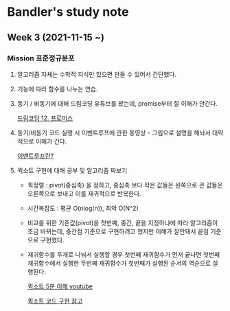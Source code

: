 # Bandler's study note 
## Week 3 (2021-11-15 ~)

### Mission 표준정규분포
1. 알고리즘 자체는 수학적 지식만 있으면 만들 수 있어서 간단했다.
2. 기능에 따라 함수를 나누는 연습.
3. 동기 / 비동기에 대해 드림코딩 유튜브를 봤는데, promise부터 잘 이해가 안간다.

    [드림코딩 12. 프로미스](https://www.youtube.com/watch?v=JB_yU6Oe2eE)
    
4. 동기/비동기 코드 실행 시 이벤트루프에 관한 동영상 - 그림으로 설명을 해놔서 대략적으로 이해가 간다.
   
   [이벤트루프란?](https://www.youtube.com/watch?v=8aGhZQkoFbQ)
   
5. 퀵소트 구현에 대해 공부 및 알고리즘 짜보기
    - 퀵정렬 : pivot(중심축) 을 정하고, 중심축 보다 작은 값들은 왼쪽으로 큰 값들은 오른쪽으로 보내고 이를 재귀적으로 반복한다.
    - 시간복잡도 : 평균 O(nlog(n)), 최악 O(N^2)
    - 비교를 위한 기준값(pivot)을 첫번째, 중간, 끝을 지정하냐에 따라 알고리즘이 조금 바뀌는데, 중간점 기준으로 구현하려고 했지만 이해가 잘안돼서 끝점 기준으로 구현했다.
    - 재귀함수를 두개로 나눠서 실행할 경우 첫번째 재귀함수가 먼저 끝나면 첫번째 재귀함수에서 실행한 두번째 재귀함수가 첫번째가 실행된 순서의 역순으로 실행된다.
    
       [퀵소트 5분 이해 youtube](https://www.youtube.com/watch?v=cWH49IKDIiI)
    
       [퀵소트 코드 구현 참고](https://jun-choi-4928.medium.com/javascript%EB%A1%9C-quick-sort-%ED%80%B5-%EC%A0%95%EB%A0%AC-%EA%B5%AC%ED%98%84%ED%95%98%EA%B8%B0-76bf539abc0d)
    